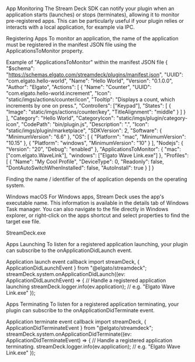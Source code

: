 App Monitoring
The Stream Deck SDK can notify your plugin when an application starts (launches) or stops (terminates), allowing it to monitor pre-registered apps. This can be particularly useful if your plugin relies or interacts with a local application, for example via IPC.

Registering Apps
To monitor an application, the name of the application must be registered in the manifest JSON file using the ApplicationsToMonitor property.

Example of "ApplicationsToMonitor" within the manifest JSON file
{
    "$schema": "https://schemas.elgato.com/streamdeck/plugins/manifest.json",
    "UUID": "com.elgato.hello-world",
    "Name": "Hello World",
    "Version": "0.1.0.0",
    "Author": "Elgato",
    "Actions": [
        {
            "Name": "Counter",
            "UUID": "com.elgato.hello-world.increment",
            "Icon": "static/imgs/actions/counter/icon",
            "Tooltip": "Displays a count, which increments by one on press.",
            "Controllers": ["Keypad"],
            "States": [
                {
                    "Image": "static/imgs/actions/counter/key",
                    "TitleAlignment": "middle"
                }
            ]
        }
    ],
    "Category": "Hello World",
    "CategoryIcon": "static/imgs/plugin/category-icon",
    "CodePath": "bin/plugin.js",
    "Description": ".",
    "Icon": "static/imgs/plugin/marketplace",
    "SDKVersion": 2,
    "Software": {
        "MinimumVersion": "6.6"
    },
    "OS": [
        {
            "Platform": "mac",
            "MinimumVersion": "10.15"
        },
        {
            "Platform": "windows",
            "MinimumVersion": "10"
        }
    ],
    "Nodejs": {
        "Version": "20",
        "Debug": "enabled"
    },
    "ApplicationsToMonitor": {
        "mac": ["com.elgato.WaveLink"],
        "windows": ["Elgato Wave Link.exe"]
    },
    "Profiles": [
        {
            "Name": "My Cool Profile",
            "DeviceType": 0,
            "Readonly": false,
            "DontAutoSwitchWhenInstalled": false,
            "AutoInstall": true
        }
    ]
}

Finding the name / identifier of the of application depends on the operating system.

Windows
macOS
For Windows apps, Stream Deck uses the app's executable name. This information is available in the details tab of Windows Task manager. You can also navigate to the file directly in Windows explorer, or right-click on the apps shortcut and select properties to find the target exe file.

StreamDeck.exe


Apps Launching
To listen for a registered application launching, your plugin can subscribe to the onApplicationDidLaunch event.

Application launch event callback
import streamDeck, { ApplicationDidLaunchEvent } from "@elgato/streamdeck";
streamDeck.system.onApplicationDidLaunch((ev: ApplicationDidLaunchEvent) => {
	// Handle a registered application launching
	streamDeck.logger.info(ev.application); // e.g. "Elgato Wave Link.exe"
});

Apps Terminating
To listen for a registered application terminating, your plugin can subscribe to the onApplicationDidTerminate event.

Application terminate event callback
import streamDeck, { ApplicationDidTerminateEvent } from "@elgato/streamdeck";
streamDeck.system.onApplicationDidTerminate((ev: ApplicationDidTerminateEvent) => {
	// Handle a registered application terminating.
	streamDeck.logger.info(ev.application); // e.g. "Elgato Wave Link.exe"
});